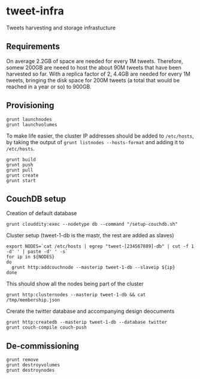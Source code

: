 # tweet-infra
Tweets harvesting and storage infrastucture

## Requirements

On average 2.2GB of space are needed for every 1M tweets. Therefore, somew 200GB are neeed to host the about 
90M tweets that have been harvested so far.
With a replica factor of 2, 4.4GB are needed for every 1M tweets, bringing the disk space for 200M tweets 
(a total that would be reached in a year or so) to 900GB.


## Provisioning

```
grunt launchnodes 
grunt launchvolumes
```

To make life easier, the cluster IP addresses should be added to `/etc/hosts`, by
taking the output of `grunt listnodes --hosts-format` and adding it to `/etc/hosts`. 

```
grunt build 
grunt push
grunt pull
grunt create
grunt start
```

## CouchDB setup

Creation of default database
```
grunt clouddity:exec --nodetype db --command "/setup-couchdb.sh"
```

Cluster setup (tweet-1-db is the mastr, the rest are added as slaves)
```
export NODES=`cat /etc/hosts | egrep "tweet-[234567889]-db" | cut -f 1 -d' ' | paste -d' ' -s`
for ip in ${NODES}
do
  grunt http:addcouchnode --masterip tweet-1-db --slaveip ${ip}
done
```

This should show all the nodes being part of the cluster
```
grunt http:clusternodes --masterip tweet-1-db && cat /tmp/membership.json
```

Crerate the twitter database and accompanying design deocuments
```
grunt http:createdb --masterip tweet-1-db --database twitter
grunt couch-compile couch-push 
```

## De-commissioning

```
grunt remove
grunt destroyvolumes
grunt destroynodes 
```
